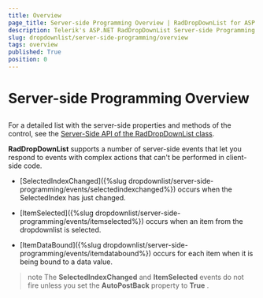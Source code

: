 ```yaml
---
title: Overview
page_title: Server-side Programming Overview | RadDropDownList for ASP.NET AJAX Documentation
description: Telerik's ASP.NET RadDropDownList Server-side Programming Overview
slug: dropdownlist/server-side-programming/overview
tags: overview
published: True
position: 0
---
```


# Server-side Programming Overview

## 

For a detailed list with the server-side properties and methods of the control, see the [Server-Side API of the RadDropDownList class](https://docs.telerik.com/devtools/aspnet-ajax/api/server/Telerik.Web.UI/RadDropDownList).


**RadDropDownList** supports a number of server-side events that let you respond to events with complex actions that can't be performed in client-side code.

* [SelectedIndexChanged]({%slug dropdownlist/server-side-programming/events/selectedindexchanged%}) occurs when the SelectedIndex has just changed.

* [ItemSelected]({%slug dropdownlist/server-side-programming/events/itemselected%}) occurs when an item from the dropdownlist is selected.

* [ItemDataBound]({%slug dropdownlist/server-side-programming/events/itemdatabound%}) occurs for each item when it is being bound to a data value.

>note The **SelectedIndexChanged** and **ItemSelected** events do not fire unless you set the **AutoPostBack** property to **True** .
>

